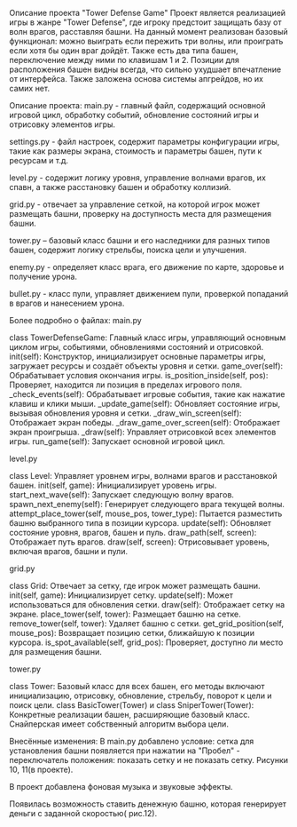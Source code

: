 Описание проекта "Tower Defense Game" Проект является реализацией игры в жанре "Tower Defense", где игроку предстоит
защищать базу от волн врагов, расставляя башни. На данный момент реализован базовый функционал: можно выиграть если
пережить три волны, или проиграть если хотя бы один враг дойдёт. Также есть два типа башен, переключение между ними по
клавишам 1 и 2. Позиции для расположения башен видны всегда, что сильно ухудшает впечатление от интерфейса. Также заложена
основа системы апгрейдов, но их самих нет.

Описание проекта: main.py - главный файл, содержащий основной игровой цикл, обработку событий, обновление состояний игры
и отрисовку элементов игры.

settings.py - файл настроек, содержит параметры конфигурации игры, такие как размеры экрана, стоимость и параметры башен,
пути к ресурсам и т.д.

level.py - содержит логику уровня, управление волнами врагов, их спавн, а также расстановку башен и обработку коллизий.

grid.py - отвечает за управление сеткой, на которой игрок может размещать башни, проверку на доступность места для 
размещения башни.

tower.py – базовый класс башни и его наследники для разных типов башен, содержит логику стрельбы, поиска цели и улучшения.

enemy.py - определяет класс врага, его движение по карте, здоровье и получение урона.

bullet.py - класс пули, управляет движением пули, проверкой попаданий в врагов и нанесением урона.

Более подробно о файлах: main.py

class TowerDefenseGame: Главный класс игры, управляющий основным циклом игры, событиями, обновлениями состояний и 
отрисовкой. init(self): Конструктор, инициализирует основные параметры игры, загружает ресурсы и создаёт объекты уровня
и сетки. game_over(self): Обрабатывает условия окончания игры. is_position_inside(self, pos): Проверяет, находится ли
позиция в пределах игрового поля. _check_events(self): Обрабатывает игровые события, такие как нажатие клавиш и клики 
мыши. _update_game(self): Обновляет состояние игры, вызывая обновления уровня и сетки. _draw_win_screen(self): Отображает
экран победы. _draw_game_over_screen(self): Отображает экран проигрыша. _draw(self): Управляет отрисовкой всех элементов
игры. run_game(self): Запускает основной игровой цикл.

level.py

class Level: Управляет уровнем игры, волнами врагов и расстановкой башен. init(self, game): Инициализирует уровень игры. start_next_wave(self): Запускает следующую волну врагов. spawn_next_enemy(self): Генерирует следующего врага текущей волны. attempt_place_tower(self, mouse_pos, tower_type): Пытается разместить башню выбранного типа в позиции курсора. update(self): Обновляет состояние уровня, врагов, башен и пуль. draw_path(self, screen): Отображает путь врагов. draw(self, screen): Отрисовывает уровень, включая врагов, башни и пули.

grid.py

class Grid: Отвечает за сетку, где игрок может размещать башни. init(self, game): Инициализирует сетку. update(self): Может использоваться для обновления сетки. draw(self): Отображает сетку на экране. place_tower(self, tower): Размещает башню на сетке. remove_tower(self, tower): Удаляет башню с сетки. get_grid_position(self, mouse_pos): Возвращает позицию сетки, ближайшую к позиции курсора. is_spot_available(self, grid_pos): Проверяет, доступно ли место для размещения башни.

tower.py

class Tower: Базовый класс для всех башен, его методы включают инициализацию, отрисовку, обновление, стрельбу, поворот к цели и поиск цели. class BasicTower(Tower) и class SniperTower(Tower): Конкретные реализации башен, расширяющие базовый класс. Снайперская имеет собственный алгоритм выбора цели.

Внесённые изменения: В main.py добавлено условие: сетка для установления башни появляется при нажатии на "Пробел" - переключатель положения: показать сетку и не показать сетку. Рисунки 10, 11(в проекте).

В проект добавлена фоновая музыка и звуковые эффекты.

Появилась возможность ставить денежную башню, которая генерирует деньги с заданной скоростью( рис.12).